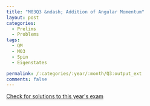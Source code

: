 ```yaml
---
title: "M03Q3 &ndash; Addition of Angular Momentum"
layout: post
categories:
  - Prelims
  - Problems
tags:
  - QM
  - M03
  - Spin
  - Eigenstates

permalink: /:categories/:year/:month/Q3:output_ext
comments: false
---
```

<object data="2003M3Q.pdf" type="application/pdf" width="100%" height="500"></object>
<div class="message"><a href='https://princetonprelim.com/prelim/11/'>Check for solutions to this year's exam</a></div>